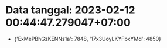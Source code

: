 # Data tanggal: 2023-02-12 00:44:47.279047+07:00

* {'ExMePBhGzKENNs1a': 7848, '17x3UoyLKYFbxYMd': 4850}
